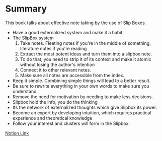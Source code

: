 # Summary
This book talks about effective note taking by the use of Slip Boxes.

-   Have a good externalized system and make it a habit.
-   The SlipBox system
    1.  Take notes. Fleeting notes if you're in the middle of something, literature notes if you're reading
    2.  Extract the most potent ideas and turn them into a slipbox note.
    3.  To do that, you need to strip it of its context and make it atomic without losing the author's intention
    4.  Connect it to other relevant notes.
    5.  Make sure all notes are accessible from the index.
-   Keep it simple. Combining simple things will lead to a better result.
-   Be sure to rewrite everything in your own words to make sure you understand.
-   Remove the need for motivation by needing to make less decisions.
-   Slipbox hold the info, you do the thinking
-   Its the network of externalized thoughts which give Slipbox its power.
-   Become an expert by developing intuition, which requires practical experience and theoretical knowledge
-   Follow your interest and clusters will form in the Slipbox.

[Notion Link](https://www.notion.so/How-to-Take-Smart-Notes-2240e8de91b94ef0938db18846d6009b)